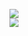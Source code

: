 [![](https://img.shields.io/badge/Made%20With-Github%20Spray-lightgrey.svg?style=for-the-badge&logo=github)](https://github.com/Annihil/github-spray#30006)  
[![](https://i.imgur.com/2DrTn0Z.gif)](https://github.com/Annihil/github-spray)